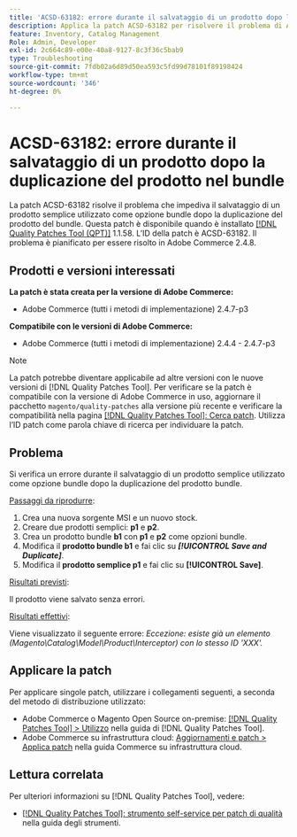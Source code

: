 ```yaml
---
title: 'ACSD-63182: errore durante il salvataggio di un prodotto dopo la duplicazione del prodotto nel bundle'
description: Applica la patch ACSD-63182 per risolvere il problema di Adobe Commerce in cui si verifica un errore durante il salvataggio di un prodotto dopo che un prodotto bundle è stato duplicato con MSI abilitato.
feature: Inventory, Catalog Management
Role: Admin, Developer
exl-id: 2c664c89-e00e-40a8-9127-8c3f36c5bab9
type: Troubleshooting
source-git-commit: 7fdb02a6d89d50ea593c5fd99d78101f89198424
workflow-type: tm+mt
source-wordcount: '346'
ht-degree: 0%

---
```


# ACSD-63182: errore durante il salvataggio di un prodotto dopo la duplicazione del prodotto nel bundle

La patch ACSD-63182 risolve il problema che impediva il salvataggio di un prodotto semplice utilizzato come opzione bundle dopo la duplicazione del prodotto del bundle. Questa patch è disponibile quando è installato [[!DNL Quality Patches Tool (QPT)]](/help/tools/quality-patches-tool/quality-patches-tool-to-self-serve-quality-patches.md) 1.1.58. L’ID della patch è ACSD-63182. Il problema è pianificato per essere risolto in Adobe Commerce 2.4.8.

## Prodotti e versioni interessati

**La patch è stata creata per la versione di Adobe Commerce:**

* Adobe Commerce (tutti i metodi di implementazione) 2.4.7-p3

**Compatibile con le versioni di Adobe Commerce:**

* Adobe Commerce (tutti i metodi di implementazione) 2.4.4 - 2.4.7-p3

>[!NOTE]
>
>La patch potrebbe diventare applicabile ad altre versioni con le nuove versioni di [!DNL Quality Patches Tool]. Per verificare se la patch è compatibile con la versione di Adobe Commerce in uso, aggiornare il pacchetto `magento/quality-patches` alla versione più recente e verificare la compatibilità nella pagina [[!DNL Quality Patches Tool]: Cerca patch](https://experienceleague.adobe.com/tools/commerce-quality-patches/index.html?lang=it). Utilizza l’ID patch come parola chiave di ricerca per individuare la patch.

## Problema

Si verifica un errore durante il salvataggio di un prodotto semplice utilizzato come opzione bundle dopo la duplicazione del prodotto bundle.

<u>Passaggi da riprodurre</u>:

1. Crea una nuova sorgente MSI e un nuovo stock.
1. Creare due prodotti semplici: **p1** e **p2**.
1. Crea un prodotto bundle **b1** con **p1** e **p2** come opzioni bundle.
1. Modifica il **prodotto bundle b1** e fai clic su ***[!UICONTROL Save and Duplicate]***.
1. Modifica il **prodotto semplice p1** e fai clic su **[!UICONTROL Save]**.

<u>Risultati previsti</u>:

Il prodotto viene salvato senza errori.

<u>Risultati effettivi</u>:

Viene visualizzato il seguente errore:
*Eccezione: esiste già un elemento (Magento\Catalog\Model\Product\Interceptor) con lo stesso ID &#39;XXX&#39;.*

## Applicare la patch

Per applicare singole patch, utilizzare i collegamenti seguenti, a seconda del metodo di distribuzione utilizzato:

* Adobe Commerce o Magento Open Source on-premise: [[!DNL Quality Patches Tool] > Utilizzo](/help/tools/quality-patches-tool/usage.md) nella guida di [!DNL Quality Patches Tool].
* Adobe Commerce su infrastruttura cloud: [Aggiornamenti e patch > Applica patch](https://experienceleague.adobe.com/docs/commerce-cloud-service/user-guide/develop/upgrade/apply-patches.html?lang=it) nella guida Commerce su infrastruttura cloud.

## Lettura correlata

Per ulteriori informazioni su [!DNL Quality Patches Tool], vedere:

* [[!DNL Quality Patches Tool]: strumento self-service per patch di qualità](/help/tools/quality-patches-tool/quality-patches-tool-to-self-serve-quality-patches.md) nella guida degli strumenti.
